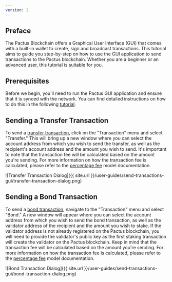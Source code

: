 ```yaml
---
version: 2
---
```


## Preface

The Pactus Blockchain offers a Graphical User Interface (GUI) that comes with a built-in wallet to create, sign and broadcast transactions. This tutorial aims to guide you step-by-step on how to use the GUI application to send transactions to the Pactus blockchain. Whether you are a beginner or an advanced user, this tutorial is suitable for you.

## Prerequisites

Before we begin, you'll need to run the Pactus GUI application and ensure that it is synced with the network. You can find detailed instructions on how to do this in the following [tutorial](https://pactus.org/user-guides/run-pactus-gui/).

## Sending a Transfer Transaction

To send a [transfer transaction](https://pactus.org/learn/transaction/transfer/), click on the "Transaction" menu and select "Transfer." This will bring up a new window where you can select the account address from which you wish to send the transfer, as well as the recipient's account address and the amount you wish to send. It's important to note that the transaction fee will be calculated based on the amount you're sending. For more information on how the transaction fee is calculated, please refer to the [percentage fee](https://pactus.org/learn/transaction/fee/) model documentation.

![Transfer Transaction Dialog]({{ site.url }}/user-guides/send-transactions-gui/transfer-transaction-dialog.png)

## Sending a Bond Transaction

To send a [bond transaction](https://pactus.org/learn/transaction/bond/), navigate to the "Transaction" menu and select "Bond." A new window will appear where you can select the account address from which you wish to send the bond transaction, as well as the validator address of the recipient and the amount you wish to stake. If the validator address is not already registered on the Pactus blockchain, you will need to provide the validator's public key as the first staking transaction will create the validator on the Pactus blockchain. Keep in mind that the transaction fee will be calculated based on the amount you're sending. For more information on how the transaction fee is calculated, please refer to the [percentage fee](https://pactus.org/learn/transaction/fee/) model documentation.

![Bond Transaction Dialog]({{ site.url }}/user-guides/send-transactions-gui/bond-transaction-dialog.png)
